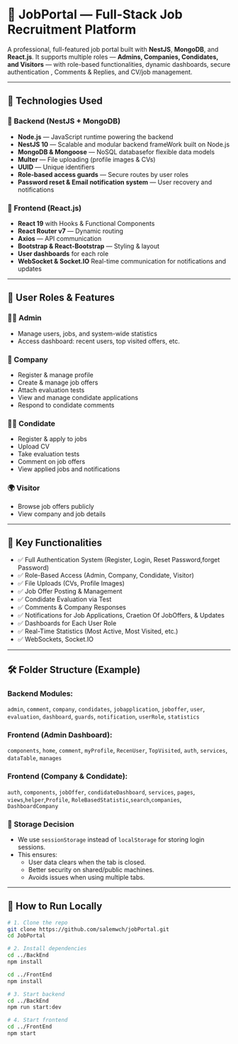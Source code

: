 # 💼 JobPortal — Full-Stack Job Recruitment Platform

A professional, full-featured job portal built with **NestJS**, **MongoDB**, and **React.js**. It supports multiple roles — **Admins, Companies, Condidates, and Visitors** — with role-based functionalities, dynamic dashboards, secure authentication , Comments & Replies, and CV/job management.

---

## 🚀 Technologies Used

### 🔧 Backend (NestJS + MongoDB)
- **Node.js** — JavaScript runtime powering the backend
- **NestJS 10** — Scalable and modular backend frameWork built on Node.js
- **MongoDB & Mongoose** — NoSQL databasefor flexible data models
- **Multer** — File uploading (profile images & CVs)
- **UUID** — Unique identifiers
- **Role-based access guards** — Secure routes by user roles
- **Password reset & Email notification system** — User recovery and notifications

### 🎨 Frontend (React.js)
- **React 19** with Hooks & Functional Components
- **React Router v7** — Dynamic routing
- **Axios** — API communication
- **Bootstrap & React-Bootstrap** — Styling & layout
- **User dashboards** for each role
- **WebSocket & Socket.IO** Real-time communication for notifications and updates
---

## 👥 User Roles & Features

### 🧑‍💼 Admin
- Manage users, jobs, and system-wide statistics
- Access dashboard: recent users, top visited offers, etc.

### 🏢 Company
- Register & manage profile
- Create & manage job offers
- Attach evaluation tests
- View and manage condidate applications
- Respond to condidate comments

### 🧑‍🎓 Condidate
- Register & apply to jobs
- Upload CV
- Take evaluation tests
- Comment on job offers
- View applied jobs and notifications

### 🌍 Visitor
- Browse job offers publicly
- View company and job details

---

## 🧠 Key Functionalities

- ✅ Full Authentication System (Register, Login, Reset Password,forget Password)
- ✅ Role-Based Access (Admin, Company, Condidate, Visitor)
- ✅ File Uploads (CVs, Profile Images)
- ✅ Job Offer Posting & Management
- ✅ Condidate Evaluation via Test
- ✅ Comments & Company Responses
- ✅ Notifications for Job Applications, Craetion Of JobOffers,  & Updates
- ✅ Dashboards for Each User Role
- ✅ Real-Time Statistics (Most Active, Most Visited, etc.)
- ✅ WebSockets, Socket.IO 


---

## 🛠 Folder Structure (Example)

### Backend Modules:
`admin`, `comment`, `company`, `condidates`, `jobapplication`, `joboffer`, `user`, `evaluation`, `dashboard`, `guards`, `notification`, `userRole`, `statistics`

### Frontend (Admin Dashboard):
`components`, `home`, `comment`, `myProfile`, `RecenUser`, `TopVisited`, `auth`, `services`, `dataTable`, `manages`

### Frontend (Company & Condidate):
`auth`, `components`, `jobOffer`, `condidateDashboard`, `services`, `pages`, `views`,`helper`,`Profile`, `RoleBasedStatistic`,`search`,`companies`, `DashboardCompany`

### 🔐 Storage Decision

- We use `sessionStorage` instead of `localStorage` for storing login sessions.
- This ensures:
  - User data clears when the tab is closed.
  - Better security on shared/public machines.
  - Avoids issues when using multiple tabs.
---


## 🏁 How to Run Locally

```bash
# 1. Clone the repo
git clone https://github.com/salemwch/jobPortal.git
cd JobPortal

# 2. Install dependencies
cd ../BackEnd
npm install

cd ../FrontEnd
npm install

# 3. Start backend
cd ../BackEnd
npm run start:dev

# 4. Start frontend
cd ../FrontEnd
npm start
